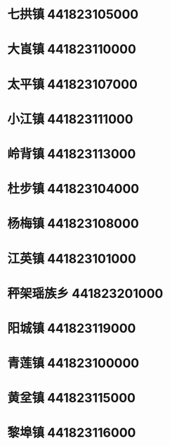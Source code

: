 # 七拱镇 441823105000
# 大崀镇 441823110000
# 太平镇 441823107000
# 小江镇 441823111000
# 岭背镇 441823113000
# 杜步镇 441823104000
# 杨梅镇 441823108000
# 江英镇 441823101000
# 秤架瑶族乡 441823201000
# 阳城镇 441823119000
# 青莲镇 441823100000
# 黄坌镇 441823115000
# 黎埠镇 441823116000
